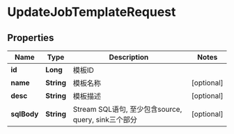 
# UpdateJobTemplateRequest

## Properties
Name | Type | Description | Notes
------------ | ------------- | ------------- | -------------
**id** | **Long** | 模板ID | 
**name** | **String** | 模板名称 |  [optional]
**desc** | **String** | 模板描述 |  [optional]
**sqlBody** | **String** | Stream SQL语句, 至少包含source, query, sink三个部分 |  [optional]



